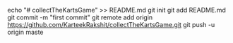 




echo "# collectTheKartsGame" >> README.md
git init
git add README.md
git commit -m "first commit"
git remote add origin https://github.com/KarteekRakshit/collectTheKartsGame.git
git push -u origin maste